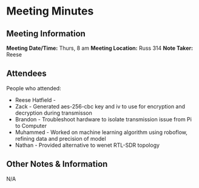 # Meeting Minutes
## Meeting Information
**Meeting Date/Time:** Thurs, 8 am
**Meeting Location:** Russ 314
**Note Taker:** Reese

## Attendees
People who attended:
- Reese Hatfield -  
- Zack - Generated aes-256-cbc key and iv to use for encryption and decryption during transmisson
- Brandon - Troubleshoot hardware to isolate transmission issue from Pi to Computer
- Muhammed - Worked on machine learning algorithm using roboflow, refining data and precision of model
- Nathan - Provided alternative to wenet RTL-SDR topology

## Other Notes & Information
N/A


